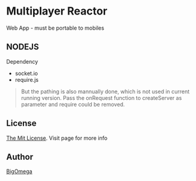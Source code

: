 Multiplayer Reactor
==================

Web App - must be portable to mobiles

NODEJS
------
Dependency
* socket.io
* require.js
> But the pathing is also mannually done, which is not used in current running version. 
> Pass the onRequest function to createServer as parameter and require could be removed.

License
------
[The Mit License](http://opensource.org/licenses/MIT). Visit page for more info

Author
-------
[BigOmega](http://twitter.com/bigomega "Twitter")
